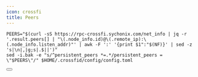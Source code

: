 ```yaml
---
icon: crossfi
title: Peers
---
```


<div class="code-block-wrapper"><!-- Note: Change nodename and $HOME/.binary -->
  <pre><code>PEERS="$(curl -sS https://rpc-crossfi.sychonix.com/net_info | jq -r '.result.peers[] | "\(.node_info.id)@\(.remote_ip):\(.node_info.listen_addr)"' | awk -F ':' '{print $1":"$(NF)}' | sed -z 's|\n|,|g;s|.$||')"
sed -i.bak -e "s/^persistent_peers *=.*/persistent_peers = \"$PEERS\"/" $HOME/.crossfid/config/config.toml</code></pre>
  <button class="copy-btn"><i class="fas fa-copy"></i></button>
</div>

